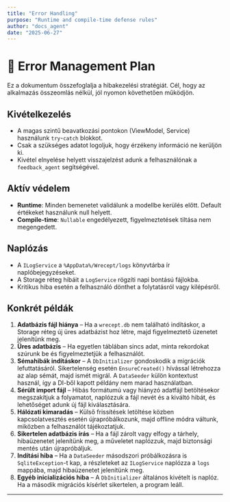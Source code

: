 ```yaml
---
title: "Error Handling"
purpose: "Runtime and compile-time defense rules"
author: "docs_agent"
date: "2025-06-27"
---
```


# 🚨 Error Management Plan

Ez a dokumentum összefoglalja a hibakezelési stratégiát. Cél, hogy az alkalmazás összeomlás nélkül, jól nyomon követhetően működjön.

## Kivételkezelés

* A magas szintű beavatkozási pontokon (ViewModel, Service) használunk `try`-`catch` blokkot.
* Csak a szükséges adatot logoljuk, hogy érzékeny információ ne kerüljön ki.
* Kivétel elnyelése helyett visszajelzést adunk a felhasználónak a `feedback_agent` segítségével.

## Aktív védelem

* **Runtime**: Minden bemenetet validálunk a modellbe kerülés előtt. Default értékeket használunk null helyett.
* **Compile-time**: `Nullable` engedélyezett, figyelmeztetések tiltása nem megengedett.

## Naplózás

* A `ILogService` a `%AppData%/Wrecept/logs` könyvtárba ír naplóbejegyzéseket.
* A Storage réteg hibáit a `LogService` rögzíti napi bontású fájlokba.
* Kritikus hiba esetén a felhasználó dönthet a folytatásról vagy kilépésről.

## Konkrét példák

1. **Adatbázis fájl hiánya** – Ha a `wrecept.db` nem található indításkor, a Storage réteg új üres adatbázist hoz létre, majd figyelmeztető üzenetet jelenítünk meg.
2. **Üres adatbázis** – Ha egyetlen táblában sincs adat, minta rekordokat szúrunk be és figyelmeztetjük a felhasználót.
3. **Sémahibák indításkor** – A `DbInitializer` gondoskodik a migrációk lefuttatásáról. Sikertelenség esetén `EnsureCreated()` hívással létrehozza az alap sémát, majd ismét migrál. A `DataSeeder` külön kontextust használ, így a DI-ből kapott példány nem marad használatban.
4. **Sérült import fájl** – Hibás formátumú vagy hiányzó adatfájl betöltésekor megszakítjuk a folyamatot, naplózzuk a fájl nevét és a kiváltó hibát, és lehetőséget adunk új fájl kiválasztására.
5. **Hálózati kimaradás** – Külső frissítések letöltése közben kapcsolatvesztés esetén újrapróbálkozunk, majd offline módra váltunk, miközben a felhasználót tájékoztatjuk.
6. **Sikertelen adatbázis írás** – Ha a fájl zárolt vagy elfogy a tárhely, hibaüzenetet jelenítünk meg, a műveletet naplózzuk, majd biztonsági mentés után újrapróbáljuk.
7. **Indítási hiba** – Ha a `DataSeeder` másodszori próbálkozásra is `SqliteException`-t kap, a részleteket az `ILogService` naplózza a `logs` mappába, majd hibaüzenetet jelenítünk meg.
8. **Egyéb inicializációs hiba** – A `DbInitializer` általános kivételt is naplóz. Ha a második migrációs kísérlet sikertelen, a program leáll.

---
